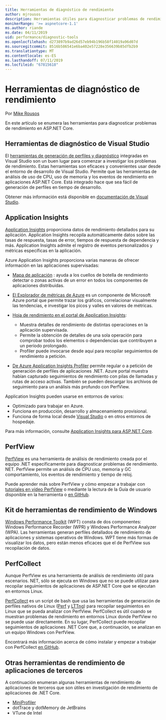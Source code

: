 ```yaml
---
title: Herramientas de diagnóstico de rendimiento
author: mjrousos
description: Herramientas útiles para diagnosticar problemas de rendimiento en aplicaciones ASP.NET Core.
monikerRange: '>= aspnetcore-1.1'
ms.author: riande
ms.date: 04/11/2019
uid: performance/diagnostic-tools
ms.openlocfilehash: d273897b9ad26d57eb94b196b58f14019a96d07d
ms.sourcegitcommit: 8516b586541e6ba402e57228e356639b85dfb2b9
ms.translationtype: MT
ms.contentlocale: es-ES
ms.lasthandoff: 07/11/2019
ms.locfileid: "67815618"
---
```

# <a name="performance-diagnostic-tools"></a>Herramientas de diagnóstico de rendimiento

Por [Mike Rousos](https://github.com/mjrousos)

En este artículo se enumera las herramientas para diagnosticar problemas de rendimiento en ASP.NET Core.

## <a name="visual-studio-diagnostic-tools"></a>Herramientas de diagnóstico de Visual Studio

El [herramientas de generación de perfiles y diagnóstico](/visualstudio/profiling) integradas en Visual Studio son un buen lugar para comenzar a investigar los problemas de rendimiento. Estas herramientas son eficaces y convenientes usar desde el entorno de desarrollo de Visual Studio. Permite que las herramientas de análisis de uso de CPU, uso de memoria y los eventos de rendimiento en aplicaciones ASP.NET Core. Está integrado hace que sea fácil de generación de perfiles en tiempo de desarrollo.

Obtener más información está disponible en [documentación de Visual Studio](/visualstudio/profiling/profiling-overview).

## <a name="application-insights"></a>Application Insights

[Application Insights](/azure/application-insights/app-insights-overview) proporciona datos de rendimiento detallados para su aplicación. Application Insights recopila automáticamente datos sobre las tasas de respuesta, tasas de error, tiempos de respuesta de dependencia y más. Application Insights admite el registro de eventos personalizados y métricas específicas en la aplicación.

Azure Application Insights proporciona varias maneras de ofrecer información en las aplicaciones supervisadas:

- [Mapa de aplicación](/azure/application-insights/app-insights-app-map) : ayuda a los cuellos de botella de rendimiento detectar o zonas activas de un error en todos los componentes de aplicaciones distribuidas.
- [El Explorador de métricas de Azure](/azure/azure-monitor/platform/metrics-getting-started) es un componente de Microsoft Azure portal que permite trazar los gráficos, correlacionar visualmente las tendencias, e investigar los picos y valles en valores de métricas.
- [Hoja de rendimiento en el portal de Application Insights](/azure/application-insights/app-insights-tutorial-performance):

  - Muestra detalles de rendimiento de distintas operaciones en la aplicación supervisada.
  - Permite la obtención de detalles de una sola operación para comprobar todos los elementos o dependencias que contribuyen a un período prolongado.
  - Profiler puede invocarse desde aquí para recopilar seguimientos de rendimiento a petición.

- [De Azure Application Insights Profiler](/azure/azure-monitor/app/profiler) permite regular o a petición de generación de perfiles de aplicaciones .NET.  Azure portal muestra habían capturado seguimientos de rendimiento con pilas de llamadas y rutas de acceso activas. También se pueden descargar los archivos de seguimiento para un análisis más profundo con PerfView.

Application Insights pueden usarse en entornos de varios:

- Optimizado para trabajar en Azure.
- Funciona en producción, desarrollo y almacenamiento provisional.
- Funciona de forma local desde [Visual Studio](/azure/application-insights/app-insights-visual-studio) o en otros entornos de hospedaje.

Para más información, consulte [Application Insights para ASP.NET Core](/azure/application-insights/app-insights-asp-net-core).

## <a name="perfview"></a>PerfView

[PerfView](https://github.com/Microsoft/perfview) es una herramienta de análisis de rendimiento creada por el equipo .NET específicamente para diagnosticar problemas de rendimiento. NET. PerfView permite un análisis de CPU uso, memoria y GC comportamiento, los eventos de rendimiento y tiempo de reloj.

Puede aprender más sobre PerfView y cómo empezar a trabajar con [tutoriales en vídeo PerfView](https://channel9.msdn.com/Series/PerfView-Tutorial) o mediante la lectura de la Guía de usuario disponible en la herramienta o [en GitHub](https://github.com/Microsoft/perfview).

## <a name="windows-performance-toolkit"></a>Kit de herramientas de rendimiento de Windows

[Windows Performance Toolkit](/windows-hardware/test/wpt/) (WPT) consta de dos componentes: Windows Performance Recorder (WPR) y Windows Performance Analyzer (WPA). Las herramientas generan perfiles detallados de rendimiento de aplicaciones y sistemas operativos de Windows. WPT tiene más formas de visualizar los datos, pero están menos eficaces que el de PerfView sus recopilación de datos.

## <a name="perfcollect"></a>PerfCollect

Aunque PerfView es una herramienta de análisis de rendimiento útil para escenarios. NET, sólo se ejecuta en Windows que no se puede utilizar para recopilar seguimientos de aplicaciones de ASP.NET Core que se ejecutan en entornos Linux.

[PerfCollect](https://github.com/dotnet/coreclr/blob/master/Documentation/project-docs/linux-performance-tracing.md) es un script de bash que usa las herramientas de generación de perfiles nativos de Linux ([Perf](https://perf.wiki.kernel.org/index.php/Main_Page) y [LTTng](https://lttng.org/)) para recopilar seguimientos en Linux que se pueda analizar con PerfView. PerfCollect es útil cuando se muestran problemas de rendimiento en entornos Linux donde PerfView no se puede usar directamente. En su lugar, PerfCollect puede recopilar seguimientos de aplicaciones .NET Core que, a continuación, se analizan en un equipo Windows con PerfView.

Encontrará más información acerca de cómo instalar y empezar a trabajar con PerfCollect [en GitHub](https://github.com/dotnet/coreclr/blob/master/Documentation/project-docs/linux-performance-tracing.md).

## <a name="other-third-party-performance-tools"></a>Otras herramientas de rendimiento de aplicaciones de terceros

A continuación enumeran algunas herramientas de rendimiento de aplicaciones de terceros que son útiles en investigación de rendimiento de aplicaciones de .NET Core.

- [MiniProfiler](https://miniprofiler.com/)
- dotTrace y dotMemory de JetBrains
- VTune de Intel
